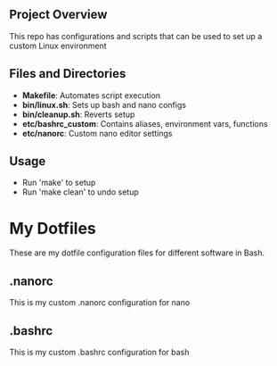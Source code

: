 ## Project Overview
This repo has configurations and scripts that can be used to set up a custom Linux environment

## Files and Directories
- **Makefile**: Automates script execution
- **bin/linux.sh**: Sets up bash and nano configs
- **bin/cleanup.sh**: Reverts setup
- **etc/bashrc_custom**: Contains aliases, environment vars, functions
- **etc/nanorc**: Custom nano editor settings

## Usage
- Run 'make' to setup
- Run 'make clean' to undo setup

# My Dotfiles
These are my dotfile configuration files for different software in Bash.

## .nanorc
This is my custom .nanorc configuration for nano

## .bashrc
This is my custom .bashrc configuration for bash
